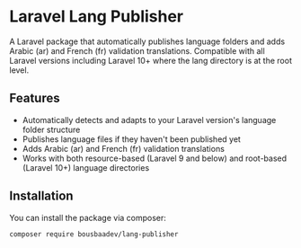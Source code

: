 # Laravel Lang Publisher

A Laravel package that automatically publishes language folders and adds Arabic (ar) and French (fr) validation translations. Compatible with all Laravel versions including Laravel 10+ where the lang directory is at the root level.

## Features

- Automatically detects and adapts to your Laravel version's language folder structure
- Publishes language files if they haven't been published yet
- Adds Arabic (ar) and French (fr) validation translations
- Works with both resource-based (Laravel 9 and below) and root-based (Laravel 10+) language directories

## Installation

You can install the package via composer:

```bash
composer require bousbaadev/lang-publisher